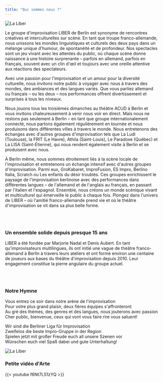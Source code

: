```yaml
---
title: "Qui sommes nous ?"
---
```


<img src="https://github.com/user-attachments/assets/6bef3e8d-59ad-4825-84c9-06c30917f051" alt="La Liber">

Le groupe d'improvisation LIBER de Berlin est synonyme de rencontres créatives et interculturelles sur scène. En tant que troupe franco-allemande, nous unissons les mondes linguistiques et culturels des deux pays dans un mélange unique d'humour, de spontanéité et de profondeur. Nos spectacles sont un jeu vivant avec les attentes du public, où chaque scène donne naissance à une histoire surprenante – parfois en allemand, parfois en français, souvent avec un clin d'œil et toujours avec une oreille attentive aux réactions des spectateurs.

Avec une passion pour l'improvisation et un amour pour la diversité culturelle, nous invitons notre public à voyager avec nous à travers des mondes, des ambiances et des langues variés. Que vous parliez allemand ou français – ou les deux – nos performances offrent divertissement et surprises à tous les niveaux.

Nous jouons tous les troisièmes dimanches au théâtre ACUD à Berlin et vous invitons chaleureusement à venir nous voir en direct. Mais nous ne restons pas seulement à Berlin – en tant que groupe internationalement connecté, nous partons également régulièrement en tournée et nous produisons dans différentes villes à travers le monde. Nous entretenons des échanges avec d'autres groupes d'improvisation tels que La Ludi (Toulouse), la FRIT (Le Havre), Athila (Saint-Louis), Le Paradoxe (Québec) et La LISA (Saint-Étienne), qui nous rendent également visite à Berlin et se produisent avec nous.

À Berlin même, nous sommes étroitement liés à la scène locale de l'improvisation et entretenons un échange intensif avec d'autres groupes d'improvisation. Parmi eux, GroKabaret, ImproFusion, ES Impro, Berlino Italia, Scratch ou Les enfants du désir troublés. Ces groupes enrichissent le paysage de l'improvisation berlinoise avec des performances dans différentes langues – de l'allemand et de l'anglais au français, en passant par l'italien et l'espagnol. Ensemble, nous créons un monde scénique vivant et multiculturel qui émerveille le public à chaque fois. Plongez dans l'univers de LIBER – où l'amitié franco-allemande prend vie et où le théâtre d'improvisation se vit dans sa plus belle forme.

<br/>
<br/>

### Un ensemble solide depuis presque 15 ans 

LIBER a été fondée par Marjorie Nadal et Denis Aubert. En tant qu'improvisateurs multilingues, ils ont initié une vague de théâtre franco-allemand à Berlin à travers leurs ateliers et ont formé environ une centaine de joueurs aux bases du théâtre d'improvisation depuis 2010. Leur engagement constitue la pierre angulaire du groupe actuel.

<br/>
<br/>


### Notre Hymne 

<div class="text-center">

Vous entrez ce soir dans notre arène de l'improvisation\
Pour votre plus grand plaisir, deux fières équipes s'affronteront\
Au gré des thèmes, des genres et des langues, nous jouterons avec passion\
Cher public, bienvenue, ceux qui vont vous faire rire vous saluent!

Wir sind die Berliner Liga für Improvisation\
Zweifelos die beste Impro-Gruppe in der Region\
Spielen jetzt mit großer Freude euch all unsere Szenen vor\
Wünschen euch viel Spaß dabei und gute Unterhaltung!			
</div>
<img src="https://github.com/user-attachments/assets/9a649ea4-c3f0-4410-85ff-9f550cd797fa" alt="La Liber">

### Petite vidéo d'Arte

{{< youtube f6Nt7L51zYQ >}}
